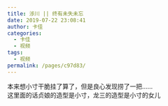```yaml
---
title: 涉川 || 终有未失未忘
date: 2019-07-22 23:08:41
author: 卡佳
categories: 
  - 卡佳
  - 视频
tags: 
  - 视频
permalink: /pages/c97d83/
---
```


<iframeComp ihtml="https://player.bilibili.com/player.html?aid=60323006&cid=105021966&page=1&danmaku=1&high_quality=1"></iframeComp>

本来想小寸干脆挂了算了，但是良心发现捞了一把……  
这里面的话贞娘的造型是小寸，龙三的造型是小寸的女儿

<!-- more -->
